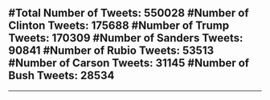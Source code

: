 #Total Number of Tweets: 550028 
#Number of Clinton Tweets: 175688
#Number of Trump Tweets: 170309
#Number of Sanders Tweets: 90841
#Number of Rubio Tweets: 53513
#Number of Carson Tweets: 31145
#Number of Bush Tweets: 28534
---
---
